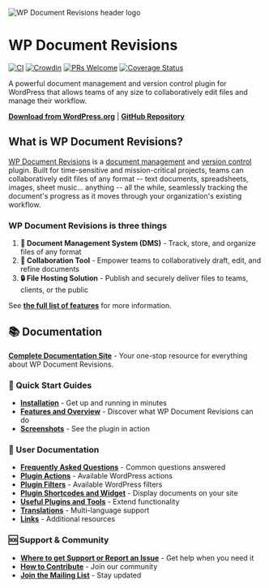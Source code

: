 ![WP Document Revisions header logo](https://user-images.githubusercontent.com/282759/120903696-a46aaf00-c615-11eb-947e-60554e9fff95.png)

# WP Document Revisions

[![CI](https://github.com/wp-document-revisions/wp-document-revisions/actions/workflows/ci.yml/badge.svg)](https://github.com/wp-document-revisions/wp-document-revisions/actions/workflows/ci.yml) [![Crowdin](https://d322cqt584bo4o.cloudfront.net/wordpress-document-revisions/localized.svg)](https://crowdin.com/project/wordpress-document-revisions) [![PRs Welcome](https://img.shields.io/badge/PRs-welcome-brightgreen.svg?style=flat-square)](http://makeapullrequest.com) [![Coverage Status](https://codecov.io/gh/wp-document-revisions/wp-document-revisions/branch/main/graphs/badge.svg?branch=main)](https://codecov.io/github/wp-document-revisions/wp-document-revisions?branch=main)

A powerful document management and version control plugin for WordPress that allows teams of any size to collaboratively edit files and manage their workflow.

**[Download from WordPress.org](https://wordpress.org/plugins/wp-document-revisions/)** | **[GitHub Repository](https://github.com/wp-document-revisions/wp-document-revisions)**

## What is WP Document Revisions?

[WP Document Revisions](https://wordpress.org/plugins/wp-document-revisions/) is a [document management](https://en.wikipedia.org/wiki/Document_management_system) and [version control](http://en.wikipedia.org/wiki/Revision_control) plugin. Built for time-sensitive and mission-critical projects, teams can collaboratively edit files of any format -- text documents, spreadsheets, images, sheet music... anything -- all the while, seamlessly tracking the document's progress as it moves through your organization's existing workflow.

### WP Document Revisions is three things

1. **📁 Document Management System (DMS)** - Track, store, and organize files of any format
2. **👥 Collaboration Tool** - Empower teams to collaboratively draft, edit, and refine documents
3. **🔒 File Hosting Solution** - Publish and securely deliver files to teams, clients, or the public

See [**the full list of features**](../docs/features.md) for more information.

## 📚 Documentation

**[Complete Documentation Site](https://wp-document-revisions.github.io/wp-document-revisions)** - Your one-stop resource for everything about WP Document Revisions.

### 🎯 Quick Start Guides

* **[Installation](../docs/installation.md)** - Get up and running in minutes
* **[Features and Overview](../docs/features.md)** - Discover what WP Document Revisions can do
* **[Screenshots](../docs/screenshots.md)** - See the plugin in action

### 📖 User Documentation  

* **[Frequently Asked Questions](../docs/frequently-asked-questions.md)** - Common questions answered
* **[Plugin Actions](../docs/actions.md)** - Available WordPress actions  
* **[Plugin Filters](../docs/filters.md)** - Available WordPress filters
* **[Plugin Shortcodes and Widget](../docs/shortcodes.md)** - Display documents on your site
* **[Useful Plugins and Tools](../docs/useful-plugins-and-tools.md)** - Extend functionality
* **[Translations](../docs/translations.md)** - Multi-language support
* **[Links](../docs/links.md)** - Additional resources

### 🆘 Support & Community

* **[Where to get Support or Report an Issue](../docs/SUPPORT.md)** - Get help when you need it
* **[How to Contribute](../docs/CONTRIBUTING.md)** - Join our community
* **[Join the Mailing List](https://groups.google.com/forum/#!forum/wp-document-revisions)** - Stay updated
